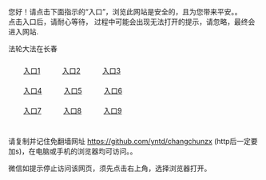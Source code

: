 您好！请点击下面指示的“入口”，浏览此网站是安全的，且为您带来平安。。 <br/>
点击入口后，请耐心等待， 过程中可能会出现无法打开的提示，请忽略，最终会进入网站. </br>

法轮大法在长春<br/>
<div style="padding:10px"><a style="margin:20px" target="_blank" href="https://d9y3qp9ixe60k.cloudfront.net/2Qpsp?pbjkejxc" id="ccLink1" rel="nofollow">入口1</a> <a target="_blank" style="margin:20px" href="https://dh89yl701iq1j.cloudfront.net/2Qpsp?dqbkuuw" id="ccLink2" rel="nofollow">入口2</a> <a style="margin:20px" target="_blank" href="https://d1jtdmq0ep6wju.cloudfront.net/2Qpsp?zdazocd" id="ccLink3" rel="nofollow">入口3</a></div>

<div style="padding:10px" ><a style="margin:20px" target="_blank" href="https://d9y3qp9ixe60k.cloudfront.net/2Qpsp?pbjkejxc" id="ccLink4" rel="nofollow">入口4</a> <a style="margin:20px" href="https://dh89yl701iq1j.cloudfront.net/2Qpsp?dqbkuuw" target="_blank" id="ccLink5" rel="nofollow">入口5</a> <a style="margin:20px" href="https://d1jtdmq0ep6wju.cloudfront.net/2Qpsp?zdazocd" target="_blank" id="ccLink6" rel="nofollow">入口6</a></div>

<div style="padding:10px"><a style="margin:20px" target="_blank" href="https://d9y3qp9ixe60k.cloudfront.net/2Qpsp?pbjkejxc" id="ccLink7" rel="nofollow">入口7</a> <a style="margin:20px" href="https://dh89yl701iq1j.cloudfront.net/2Qpsp?dqbkuuw" target="_blank" id="ccLink8" rel="nofollow">入口8</a> <a style="margin:20px" target="_blank" href="https://d1jtdmq0ep6wju.cloudfront.net/2Qpsp?zdazocd" id="ccLink9" rel="nofollow">入口9</a></div>

<br/>



请复制并记住免翻墙网址 https://github.com/yntd/changchunzx (http后一定要加s)，在电脑或手机的浏览器均可访问。。<br/>

微信如提示停止访问该网页，须先点击右上角，选择浏览器打开。
